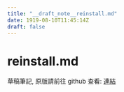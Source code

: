 ```yaml
---
title: "__draft_note__reinstall.md"
date: 1919-08-10T11:45:14Z
draft: false
---
```


# reinstall.md

草稿筆記, 原版請前往 github 查看: [連結](https:/github.com/tinghaolai/just-random-note/blob/master/db/mysql/reinstall.md)